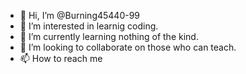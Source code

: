 - 👋 Hi, I’m @Burning45440-99
- 👀 I’m interested in learnig coding.    
- 🌱 I’m currently learning nothing of the kind.
- 💞️ I’m looking to collaborate on those who can teach. 
- 📫 How to reach me 
<!---
Burning45440-99/Burning45440-99 is a ✨ special ✨ repository because its `README.md` (this file) appears on your GitHub profile.
You can click the Preview link to take a look at your changes.
--->
